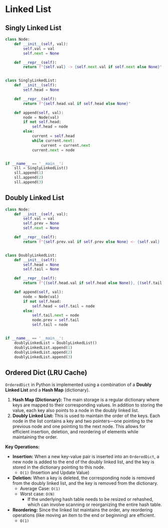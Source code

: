 # Linked List
## Singly Linked List
```python
class Node:
    def __init__(self, val):
        self.val = val
        self.next = None

    def __repr__(self):
        return f"{self.val} -> {self.next.val if self.next else None}"


class SinglyLinkedList:
    def __init__(self):
        self.head = None

    def __repr__(self):
        return f"{self.head.val if self.head else None}"

    def append(self, val):
        node = Node(val)
        if not self.head:
            self.head = node
        else:
            current = self.head
            while current.next:
                current = current.next
            current.next = node


if __name__ == '__main__':
    sll = SinglyLinkedList()
    sll.append(1)
    sll.append(2)
    sll.append(3)
```

## Doubly Linked List
```python
class Node:
    def __init__(self, val):
        self.val = val
        self.prev = None
        self.next = None

    def __repr__(self):
        return f"{self.prev.val if self.prev else None} <- {self.val} -> {self.next if self.next else None}"


class DoublyLinkedList:
    def __init__(self):
        self.head = None
        self.tail = None

    def __repr__(self):
        return f"{(self.head.val if self.head else None)}, {(self.tail.val if self.tail else None)}"

    def append(self, val):
        node = Node(val)
        if not self.head:
            self.head = self.tail = node
        else:
            self.tail.next = node
            node.prev = self.tail
            self.tail = node


if __name__ == '__main__':
    doublyLinkedList = DoublyLinkedList()
    doublyLinkedList.append(1)
    doublyLinkedList.append(2)
    doublyLinkedList.append(3)
```


## Ordered Dict (LRU Cache)
`OrderedDict` in Python is implemented using a combination of a **Doubly Linked List** and a **Hash Map** (dictionary).
1. **Hash Map (Dictionary):** The main storage is a regular dictionary where keys are mapped to their corresponding values. In addition to storing the value, each key also points to a node in the doubly linked list.
2. **Doubly Linked List:** This is used to maintain the order of the keys. Each node in the list contains a key and two pointers—one pointing to the previous node and one pointing to the next node. This allows for efficient insertion, deletion, and reordering of elements while maintaining the order.

**Key Operations:**
- **Insertion:** When a new key-value pair is inserted into an `OrderedDict`, a new node is added to the end of the doubly linked list, and the key is stored in the dictionary pointing to this node.
  - `O(1)` (Insertion and Update Value)
- **Deletion:** When a key is deleted, the corresponding node is removed from the doubly linked list, and the key is removed from the dictionary.
  - Average Case: `O(1)`
  - Worst case: `O(N)`
    - If the underlying hash table needs to be resized or rehashed, which can involve scanning or reorganizing the entire hash table.
- **Reordering:** Since the linked list maintains the order, any reordering operations (like moving an item to the end or beginning) are efficient.
  - `O(1)`

